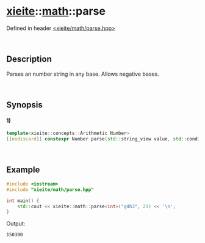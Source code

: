 # [xieite](../../xieite.md)\:\:[math](../../math.md)\:\:parse
Defined in header [<xieite/math/parse.hpp>](../../../include/xieite/math/parse.hpp)

&nbsp;

## Description
Parses an number string in any base. Allows negative bases.

&nbsp;

## Synopsis
#### 1)
```cpp
template<xieite::concepts::Arithmetic Number>
[[nodiscard]] constexpr Number parse(std::string_view value, std::conditional_t<std::floating_point<Number>, xieite::math::SignedSize, Number> radix = 10, const xieite::math::IntegerStringComponents& components = xieite::math::IntegerStringComponents()) noexcept;
```

&nbsp;

## Example
```cpp
#include <iostream>
#include "xieite/math/parse.hpp"

int main() {
    std::cout << xieite::math::parse<int>("g4h3", 21) << '\n';
}
```
Output:
```
150300
```
